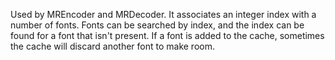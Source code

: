 Used by MREncoder and MRDecoder.  It associates an integer index with a number of fonts.  Fonts can be searched by index, and the index can be found for a font that isn't present.  If a font is added to the cache, sometimes the cache will discard another font to make room.